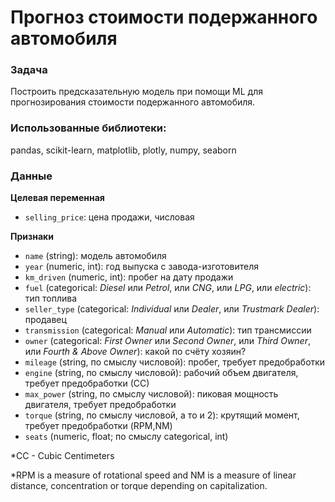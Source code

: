 # Прогноз стоимости подержанного автомобиля

### Задача

Построить предсказательную модель при помощи ML для прогнозирования стоимости подержанного автомобиля. 
    
### Использованные библиотеки:
pandas, scikit-learn, matplotlib, plotly, numpy, seaborn

### Данные

**Целевая переменная**
- `selling_price`: цена продажи, числовая

**Признаки**
- `name` (string): модель автомобиля
- `year` (numeric, int): год выпуска с завода-изготовителя
- `km_driven` (numeric, int): пробег на дату продажи
- `fuel` (categorical: _Diesel_ или _Petrol_, или _CNG_, или _LPG_, или _electric_): тип топлива
- `seller_type` (categorical: _Individual_ или _Dealer_, или _Trustmark Dealer_): продавец
- `transmission` (categorical: _Manual_ или _Automatic_): тип трансмиссии
- `owner` (categorical: _First Owner_ или _Second Owner_, или _Third Owner_, или _Fourth & Above Owner_): какой по счёту хозяин?
- `mileage` (string, по смыслу числовой): пробег, требует предобработки
- `engine` (string, по смыслу числовой): рабочий объем двигателя, требует предобработки (СС)
- `max_power` (string, по смыслу числовой): пиковая мощность двигателя, требует предобработки
- `torque` (string, по смыслу числовой, а то и 2): крутящий момент, требует предобработки (RPM,NM) 
- `seats` (numeric, float; по смыслу categorical, int)

*CC - Cubic Centimeters

*RPM is a measure of rotational speed and NM is a measure of linear distance, concentration or torque depending on capitalization.

